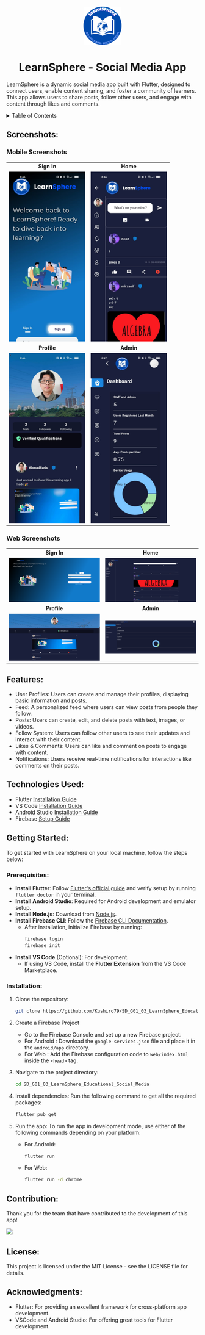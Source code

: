<br />
<div align="center">
  <a href="https://github.com/Kushiro79/SD_G01_03_LearnSphere_Educational_Social_Media">
    <img src="images/logo.png" alt="Logo" width="100" height="100">
  </a>

# LearnSphere - Social Media App
</div>

LearnSphere is a dynamic social media app built with Flutter, designed to connect users, enable content sharing, and foster a community of learners. This app allows users to share posts, follow other users, and engage with content through likes and comments.

<details>
  <summary>Table of Contents</summary>
  <ol>
    <li>
      <a href="#screenshots">Screenshots<a/>
      <ul>
        <li><a href="#mobile-screenshots">Mobile Screenshots</a></li>
        <li><a href="#web-screenshots">Web Screenshots</a></li>
      </ul>
    </li>
    <li>
      <a href="#features">Features</a>
    </li>
    <li><a href="#technologies-used">Technologies Used</a></li>
    <li>
      <a href="#getting-started">Getting Started</a>
      <ul>
        <li><a href="#prerequisites">Prerequisites</a></li>
        <li><a href="#installation">Installation</a></li>
      </ul>
    </li>
    <li><a href="#contribution">Contribution</a></li>
    <li><a href="#license">License</a></li>
  </ol>
</details>

## Screenshots:

### Mobile Screenshots

<table>
  <tr>
    <td align="center"><strong>Sign In</strong></td>
    <td align="center"><strong>Home</strong></td>
  </tr>
  <tr>
    <td><img src="images/signin-mobile.jpg" alt="Mobile - SignIn" width="200"></td>
    <td><img src="images/homepage-mobile.jpg" alt="Mobile - Home" width="200"></td>
  </tr>
  <tr>
    <td align="center"><strong>Profile</strong></td>
    <td align="center"><strong>Admin</strong></td>
  </tr>
  <tr>
    <td><img src="images/profile-mobile.jpg" alt="Mobile - Profile" width="200"></td>
    <td><img src="images/admin-mobile.jpg" alt="Mobile - Admin" width="200"></td>
  </tr>
</table>

### Web Screenshots

<table>
  <tr>
    <td align="center"><strong>Sign In</strong></td>
    <td align="center"><strong>Home</strong></td>
  </tr>
  <tr>
    <td><img src="images/signin-web.png" alt="Web - SignIn" width="300"></td>
    <td><img src="images/homepage-web.png" alt="Web - Home" width="300"></td>
  </tr>
  <tr>
    <td align="center"><strong>Profile</strong></td>
    <td align="center"><strong>Admin</strong></td>
  </tr>
  <tr>
    <td><img src="images/profile-web.png" alt="Web - Profile" width="300"></td>
    <td><img src="images/admin-web.png" alt="Web - Admin" width="300"></td>
  </tr>
</table>


## Features:
- User Profiles: Users can create and manage their profiles, displaying basic information and posts.
- Feed: A personalized feed where users can view posts from people they follow.
- Posts: Users can create, edit, and delete posts with text, images, or videos.
- Follow System: Users can follow other users to see their updates and interact with their content.
- Likes & Comments: Users can like and comment on posts to engage with content.
- Notifications: Users receive real-time notifications for interactions like comments on their posts.

## Technologies Used:
* Flutter [Installation Guide](https://docs.flutter.dev/get-started/install)
* VS Code [Installation Guide](https://code.visualstudio.com/docs/setup/windows)
* Android Studio [Installation Guide](https://developer.android.com/studio/install)
* Firebase [Setup Guide](https://firebase.google.com/docs/flutter/setup)

## Getting Started:
To get started with LearnSphere on your local machine, follow the steps below:

### Prerequisites:
- **Install Flutter**: Follow [Flutter's official guide](https://docs.flutter.dev/get-started/install) and verify setup by running `flutter doctor` in your terminal.
- **Install Android Studio**: Required for Android development and emulator setup.
- **Install Node.js**: Download from [Node.js](https://nodejs.org/en).
- **Install Firebase CLI**: Follow the [Firebase CLI Documentation](https://firebase.google.com/docs/cli).
  - After installation, initialize Firebase by running:
    ```bash
    firebase login
    firebase init
    ```
- **Install VS Code** (Optional): For development.
  - If using VS Code, install the **Flutter Extension** from the VS Code Marketplace.


### Installation:
1. Clone the repository:
    ```bash
    git clone https://github.com/Kushiro79/SD_G01_03_LearnSphere_Educational_Social_Media.git

2. Create a Firebase Project
   * Go to the Firebase Console and set up a new Firebase project.
   * For Android : Download the `google-services.json` file and place it in the `android/app` directory.
   * For Web : Add the Firebase configuration code to `web/index.html` inside the `<head>` tag.
    
3. Navigate to the project directory:
   ```bash
   cd SD_G01_03_LearnSphere_Educational_Social_Media

4. Install dependencies:
   Run the following command to get all the required packages:
   ```bash
   flutter pub get

5. Run the app:
   To run the app in development mode, use either of the following commands depending on your platform:
   - For Android:
     ```bash
     flutter run
   - For Web:
     ```bash
     flutter run -d chrome

## Contribution:
Thank you for the team that have contributed to the development of this app!

<a href="https://github.com/Kushiro79/SD_G01_03_LearnSphere_Educational_Social_Media/graphs/contributors">
  <img src="https://contrib.rocks/image?repo=Kushiro79/SD_G01_03_LearnSphere_Educational_Social_Media" />
</a>


## License:
This project is licensed under the MIT License - see the LICENSE file for details.

## Acknowledgments:
- Flutter: For providing an excellent framework for cross-platform app development.
- VSCode and Android Studio: For offering great tools for Flutter development.
